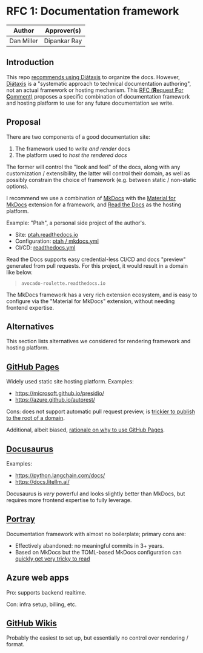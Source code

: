 # RFC 1: Documentation framework

| Author | Approver(s) |
| --- | --- |
| Dan Miller | Dipankar Ray |

## Introduction

This repo
[recommends using Diátaxis](https://github.com/avocado-roulette/docs/blob/main/README.md)
to organize the docs. However, [Diátaxis](https://diataxis.fr/) is a
"systematic approach to technical documentation authoring", not an actual framework or
hosting mechanism. This
[RFC (**R**equest **F**or **C**omment)](https://en.wikipedia.org/wiki/Request_for_Comments)
proposes a specific combination of documentation framework and hosting platform to use
for any future documentation we write.

## Proposal

There are two components of a good documentation site:

1. The framework used to _write and render_ docs
2. The platform used to _host the rendered docs_

The former will control the "look and feel" of the docs, along with any customization
/ extensibility, the latter will control their domain, as well as possibly constrain
the choice of framework (e.g. between static / non-static options).

I recommend we use a combination of
[MkDocs](https://www.mkdocs.org/) with the
[Material for MkDocs](https://squidfunk.github.io/mkdocs-material/) extension for
a framework, and
[Read the Docs](https://docs.readthedocs.com/platform/stable/index.html)
as the hosting platform.

Example: "Ptah", a personal side project of the author's.

- Site: [ptah.readthedocs.io](https://ptah.readthedocs.io)
- Configuration: [ptah / mkdocs.yml](https://github.com/dkmiller/ptah/blob/main/mkdocs.yml)
- CI/CD: [readthedocs.yml](https://github.com/dkmiller/ptah/blob/main/.github/workflows/readthedocs.yml)

Read the Docs supports easy credential-less CI/CD and docs "preview" generated from
pull requests. For this project, it would result in a domain like below.

> `avocado-roulette.readthedocs.io`

The MkDocs framework has a very rich extension ecosystem, and is easy to configure
via the "Material for MkDocs" extension, without needing frontend expertise.

## Alternatives

This section lists alternatives we considered for rendering framework and hosting
platform.

## [GitHub Pages](https://docs.github.com/en/pages)

Widely used static site hosting platform. Examples:

- https://microsoft.github.io/presidio/
- https://azure.github.io/autorest/

Cons: does not support automatic pull request preview, is
[trickier to publish to the root of a domain](https://docs.github.com/en/pages/getting-started-with-github-pages/what-is-github-pages#user-and-organization-pages-sites).

Additional, albeit biased,
[rationale on why to use GitHub Pages](https://about.readthedocs.com/comparisons/github-pages/).

## [Docusaurus](https://docusaurus.io/)

Examples:

- https://python.langchain.com/docs/
- https://docs.litellm.ai/

Docusaurus is _very_ powerful and looks slightly better than MkDocs, but requires more
frontend expertise to fully leverage.

## [Portray](https://timothycrosley.github.io/portray/)

Documentation framework with almost no boilerplate; primary cons are:

- Effectively abandoned: no meaningful commits in 3+ years.
- Based on MkDocs but the TOML-based MkDocs configuration can
  [quickly get very tricky to read](https://timothycrosley.github.io/portray/docs/quick_start/4.-configuration/)

## Azure web apps

Pro: supports backend realtime.

Con: infra setup, billing, etc.

## [GitHub Wikis](https://docs.github.com/en/communities/documenting-your-project-with-wikis/about-wikis)

Probably the easiest to set up, but essentially no control over rendering / format.
